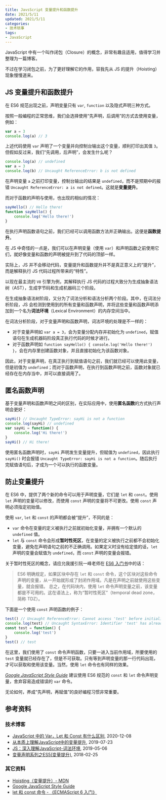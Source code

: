 ```yaml
---
title: JavsScript 变量提升和函数提升
date: 2021/5/11
updated: 2021/5/11
categories:
- 技术琐事
tags:
- JavaScript
---
```

JavaScript 中有一个叫作闭包（Closure）的概念，非常有趣且适用，值得学习并整理为一篇博客。

不过在学习闭包之前，为了更好理解它的作用，容我先从 JS 的提升（Hoisting）现象慢慢道来。

## JS 变量提升和函数提升

在 ES6 规范出现之前，声明变量只有 `var`, `function` 以及隐式声明三种方式。

按照一般编程的正常思维，我们会选择使用“先声明，后调用”的方式去使用变量，例如：

```js
var a = 3
console.log(a) // 3
```

上述代码使用 `var` 声明了一个变量并向控制台输出这个变量，顺利打印出其值 `3`。但假如反过来，我们“先调用，后声明”，会发生什么呢？

```js
console.log(a) // undefined
var a = 3
console.log(b) // Uncaught ReferenceError: b is not defined
```

在声明变量 `a` 之前打印变量，控制台输出的结果是 `undefined`，而不是预期中的报错 `Uncaught ReferenceError: a is not defined`。这就是**变量提升**。

而对于函数的声明与使用，也出现的相似的情况：

```js
sayHello() // Hello there!
function sayHello() {
    console.log('Hello there!')
}
```

在执行声明函数语句之前，我们已经可以调用函数方法并正确输出。这便是**函数提升**。

在 JS 中奇怪的一点是，我们可以在声明变量（使用 `var`）和声明函数之前使用它们，就好像变量和函数的声明被提升到了代码的顶部一样。

实际上，JS 并不会移动代码，变量提升和函数提升并不是真正意义上的“提升”，而是解释执行 JS 代码过程所带来的“特性”。

以现在最主流的 `V8` 引擎为例，其解释执行 JS 代码的过程大致分为生成抽象语法树（AST），生成字节码和生成机器码三个阶段。

在生成抽象语法树阶段，又分为了词法分析和语法分析两个阶段。其中，在词法分析阶段，JS 会检测到使用到的所有变量和函数声明，并将这些变量和函数声明添加到一个名为**词法环境**（Lexical Environment）的内存空间当中。

在词法分析阶段，对于变量声明和函数声明，词法环境的处理是不一样的：

- 对于变量声明如 `var a = 3`，会为变量分配内存并初始化为 `undefined`，赋值语句在生成机器码阶段真正执行代码的时候才进行。
- 对于函数声明如 `function sayHello() { console.log('Hello there!') }`，会在内存里创建函数对象，并且直接初始化为该函数对象。

因此，对于变量声明，在真正执行到赋值语句之前，我们就已经可以使用此变量，但是初值为 `undefined`；而对于函数声明，在执行到函数声明之前，函数对象就已经存在在内存当中，并可以直接调用了。

## 匿名函数声明

基于变量声明和函数声明之间的区别，在实际应用中，使用**匿名函数**的方式执行声明会更好：

```js
sayHi() // Uncaught TypeError: sayHi is not a function
console.log(sayHi) // undefined
var sayHi = function() {
    console.log('Hi there!')
}
sayHi() // Hi there!
```

使用匿名函数声明时，`sayHi` 声明发生变量提升，但赋值为 `undefined`，因此执行 `sayHi()` 时会报错 `Uncaught TypeError: sayHi is not a function`。随后执行完赋值语句后，才成为一个可以执行的函数变量。

## 防止变量提升

在 ES6 中，提供了两个新的命令可以用于声明变量，它们是 `let` 和 `const`。使用 `let` 声明的变量可以修改，而使用 `const` 声明的变量将不可更改。使用 `const` 声明必须指定初始值。

使用 `var`, `let` 和 `const` 的声明都会被“提升”，不同的是：

- `var` 命令在变量的定义被执行之前就初始化变量，并拥有一个默认的 `undefined` 值。
- `let` 与 `const` 命令会形成**暂时性死区**，在变量的定义被执行之前都不会初始化变量，避免在声明语句之前的不正确调用。如果定义时没有给定值的话，`let` 声明的变量会赋值为 `undefined`，而 `const` 声明的变量会报错。

关于暂时性死区的概念，请应允我援引阮一峰老师在 [ES6 入门书]((https://es6.ruanyifeng.com/#docs/let))中的话：

> ES6 明确规定，如果区块中存在 `let` 和 `const` 命令，这个区块对这些命令声明的变量，从一开始就形成了封闭作用域。凡是在声明之前就使用这些变量，就会报错。
> 总之，在代码块内，使用 `let` 命令声明变量之前，该变量都是不可用的。这在语法上，称为“暂时性死区”（temporal dead zone，简称 TDZ）。

下面是一个使用 `const` 声明函数的例子：

```js
test() // Uncaught ReferenceError: Cannot access 'test' before initialization
console.log(test) // Uncaught SyntaxError: Identifier 'test' has already been declared
const test = function() {
    console.log('test')
}
test() // test
```

在这里，我们使用了 `const` 命令声明函数，只要一进入当前作用域，所要使用的 `test` 变量就已经存在了，但是不可获取。只有等到声明变量的那一行代码出现，才可以获取和使用该变量。当然，使用 `let` 命令也有同样的效果。

*[Google JavaScript Style Guide](https://google.github.io/styleguide/jsguide.html#features-use-const-and-let)* 建议使用 ES6 规范的 `const` 和 `let` 命令声明变量，舍弃容易造成错误的 `var` 命令。

无论如何，养成“先声明，再赋值”的良好编程习惯非常重要。

## 参考资料

### 技术博客

- [JavaScript 中的 Var，Let 和 Const 有什么区别](https://chinese.freecodecamp.org/news/javascript-var-let-and-const), 2020-12-08
- [从本质上理解JavaScript中的变量提升](https://juejin.cn/post/6844903895341219854), 2019-07-23
- [JS：深入理解JavaScript-词法环境](https://limeii.github.io/2019/05/js-lexical-environment/), 2019-05-06
- [变量声明系列之ES5(变量提升)](https://blog.csdn.net/weixin_38080573/article/details/79372448), 2018-02-25

### 其它资料

- [Hoisting（变量提升）- MDN](https://developer.mozilla.org/zh-CN/docs/Glossary/Hoisting)
- [Google JavaScript Style Guide](https://google.github.io/styleguide/jsguide.html)
- [let 和 const 命令 - 《ECMAScript 6 入门》](https://es6.ruanyifeng.com)
